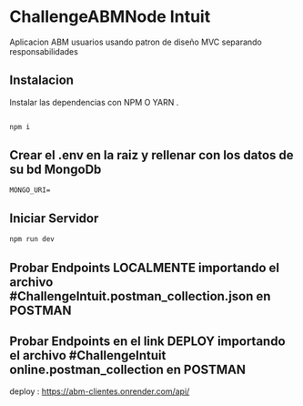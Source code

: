 # ChallengeABMNode Intuit


Aplicacion  ABM usuarios usando patron de diseño MVC separando responsabilidades

## Instalacion

Instalar las dependencias con NPM O YARN .

```bash

npm i
```

## Crear el .env en la raiz y rellenar con los datos de su bd MongoDb

```
MONGO_URI= 
```


## Iniciar Servidor

```Javascript
npm run dev

```

## Probar  Endpoints LOCALMENTE  importando el  archivo #ChallengeIntuit.postman_collection.json en POSTMAN



## Probar  Endpoints en el link DEPLOY  importando el  archivo #ChallengeIntuit online.postman_collection en POSTMAN
deploy : https://abm-clientes.onrender.com/api/
